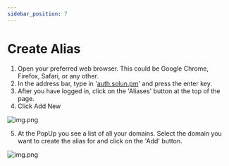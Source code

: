 ```yaml
---
sidebar_position: 7
---
```


# Create Alias

1. Open your preferred web browser. This could be Google Chrome, Firefox, Safari, or any other.
2. In the address bar, type in '[auth.solun.pm](https://auth.solun.pm)' and press the enter key.
3. After you have logged in, click on the 'Aliases' button at the top of the page.
4. Click Add New

![img.png](/img/addalias.png)

5. At the PopUp you see a list of all your domains. Select the domain you want to create the alias for and click on the 'Add' button.

![img.png](/img/addalias2.png)